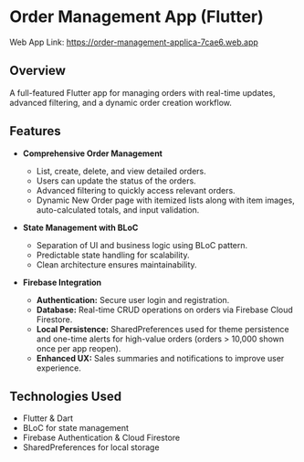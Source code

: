 

# Order Management App (Flutter)
  Web App Link: https://order-management-applica-7cae6.web.app
  
## Overview
A full-featured Flutter app for managing orders with real-time updates, advanced filtering, and a dynamic order creation workflow.

## Features

- **Comprehensive Order Management**
  - List, create, delete, and view detailed orders.
  - Users can update the status of the orders.
  - Advanced filtering to quickly access relevant orders.
  - Dynamic New Order page with itemized lists along with item images, auto-calculated totals, and input validation.

- **State Management with BLoC**
  - Separation of UI and business logic using BLoC pattern.
  - Predictable state handling for scalability.
  - Clean architecture ensures maintainability.

- **Firebase Integration**
  - **Authentication:** Secure user login and registration.
  - **Database:** Real-time CRUD operations on orders via Firebase Cloud Firestore.
  - **Local Persistence:** SharedPreferences used for theme persistence and one-time alerts for high-value orders (orders > 10,000 shown once per app reopen).
  - **Enhanced UX:** Sales summaries and notifications to improve user experience.

## Technologies Used
- Flutter & Dart
- BLoC for state management
- Firebase Authentication & Cloud Firestore
- SharedPreferences for local storage

